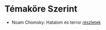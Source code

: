 # Témaköre Szerint

- Noam Chomsky: Hatalom és terror [részletek](_details/Noam%20Chomsky.md#id_343)